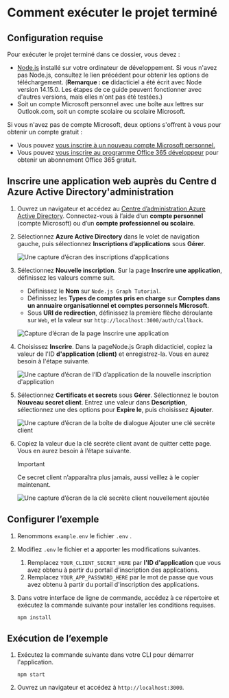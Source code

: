 # <a name="how-to-run-the-completed-project"></a>Comment exécuter le projet terminé

## <a name="prerequisites"></a>Configuration requise

Pour exécuter le projet terminé dans ce dossier, vous devez :

- [Node.js](https://nodejs.org) installé sur votre ordinateur de développement. Si vous n'avez pas Node.js, consultez le lien précédent pour obtenir les options de téléchargement. (**Remarque : ce** didacticiel a été écrit avec Node version 14.15.0. Les étapes de ce guide peuvent fonctionner avec d'autres versions, mais elles n'ont pas été testées.)
- Soit un compte Microsoft personnel avec une boîte aux lettres sur Outlook.com, soit un compte scolaire ou scolaire Microsoft.

Si vous n'avez pas de compte Microsoft, deux options s'offrent à vous pour obtenir un compte gratuit :

- Vous pouvez [vous inscrire à un nouveau compte Microsoft personnel.](https://signup.live.com/signup?wa=wsignin1.0&rpsnv=12&ct=1454618383&rver=6.4.6456.0&wp=MBI_SSL_SHARED&wreply=https://mail.live.com/default.aspx&id=64855&cbcxt=mai&bk=1454618383&uiflavor=web&uaid=b213a65b4fdc484382b6622b3ecaa547&mkt=E-US&lc=1033&lic=1)
- Vous pouvez [vous inscrire au programme Office 365 développeur](https://developer.microsoft.com/office/dev-program) pour obtenir un abonnement Office 365 gratuit.

## <a name="register-a-web-application-with-the-azure-active-directory-admin-center"></a>Inscrire une application web auprès du Centre d Azure Active Directory'administration

1. Ouvrez un navigateur et accédez au [Centre d’administration Azure Active Directory](https://aad.portal.azure.com). Connectez-vous à l’aide d’un **compte personnel** (compte Microsoft) ou d’un **compte professionnel ou scolaire**.

1. Sélectionnez **Azure Active Directory** dans le volet de navigation gauche, puis sélectionnez **Inscriptions d’applications** sous **Gérer**.

    ![Une capture d’écran des inscriptions d’applications ](/tutorial/images/aad-portal-app-registrations.png)

1. Sélectionnez **Nouvelle inscription**. Sur la page **Inscrire une application**, définissez les valeurs comme suit.

    - Définissez le **Nom** sur `Node.js Graph Tutorial`.
    - Définissez les **Types de comptes pris en charge** sur **Comptes dans un annuaire organisationnel et comptes personnels Microsoft**.
    - Sous **URI de redirection**, définissez la première flèche déroulante sur `Web`, et la valeur sur `http://localhost:3000/auth/callback`.

    ![Capture d’écran de la page Inscrire une application](/tutorial/images/aad-register-an-app.png)

1. Choisissez **Inscrire**. Dans la pageNode.js Graph didacticiel, copiez la valeur de l'ID **d'application (client)** et enregistrez-la. Vous en aurez besoin à l'étape suivante. 

    ![Une capture d’écran de l’ID d’application de la nouvelle inscription d'application](/tutorial/images/aad-application-id.png)

1. Sélectionnez **Certificats et secrets** sous **Gérer**. Sélectionnez le bouton **Nouveau secret client**. Entrez une valeur dans **Description**, sélectionnez une des options pour **Expire le**, puis choisissez **Ajouter**.

    ![Une capture d’écran de la boîte de dialogue Ajouter une clé secrète client](/tutorial/images/aad-new-client-secret.png)

1. Copiez la valeur due la clé secrète client avant de quitter cette page. Vous en aurez besoin à l’étape suivante.

    > [!IMPORTANT]
    > Ce secret client n’apparaîtra plus jamais, aussi veillez à le copier maintenant.

    ![Une capture d’écran de la clé secrète client nouvellement ajoutée](/tutorial/images/aad-copy-client-secret.png)

## <a name="configure-the-sample"></a>Configurer l’exemple

1. Renommons `example.env` le fichier `.env` .
1. Modifiez `.env` le fichier et a apporter les modifications suivantes.
    1. Remplacez `YOUR_CLIENT_SECRET_HERE` par **l'ID d'application** que vous avez obtenu à partir du portail d'inscription des applications.
    1. Remplacez `YOUR_APP_PASSWORD_HERE` par le mot de passe que vous avez obtenu à partir du portail d'inscription des applications.
1. Dans votre interface de ligne de commande, accédez à ce répertoire et exécutez la commande suivante pour installer les conditions requises.

    ```Shell
    npm install
    ```

## <a name="run-the-sample"></a>Exécution de l’exemple

1. Exécutez la commande suivante dans votre CLI pour démarrer l'application.

    ```Shell
    npm start
    ```

1. Ouvrez un navigateur et accédez à `http://localhost:3000`.
